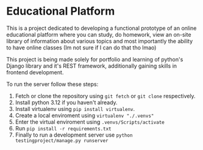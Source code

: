 # Educational Platform
This is a project dedicated to developing a functional prototype of an online educational platform where you can study, do homework, view an on-site library of information about various topics and most importantly the ability to have online classes (Im not sure if I can do that tho lmao)

This project is being made solely for portfolio and learning of python's Django library and it's REST framework, additionally gaining skills in frontend development.

To run the server follow these steps:
1. Fetch or clone the repository using `git fetch` or `git clone` respectively.
2. Install python 3.12 if you haven't already.
3. Install virtualenv using `pip install virtualenv`.
4. Create a local enviroment using `virtualenv "./.venvs"`
5. Enter the virtual enviroment using `.venvs/Scripts/activate`
6. Run `pip install -r requirements.txt`
7. Finally to run a development server use `python testingproject/manage.py runserver`
